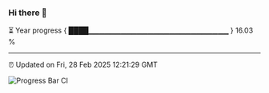 ### Hi there 👋

⏳ Year progress { ████▁▁▁▁▁▁▁▁▁▁▁▁▁▁▁▁▁▁▁▁▁▁▁▁▁▁ } 16.03 %

---

⏰ Updated on Fri, 28 Feb 2025 12:21:29 GMT

![Progress Bar CI](https://github.com/code-lakshay/GitHub-Actions-Demo/workflows/Progress%20Bar%20CI/badge.svg)
